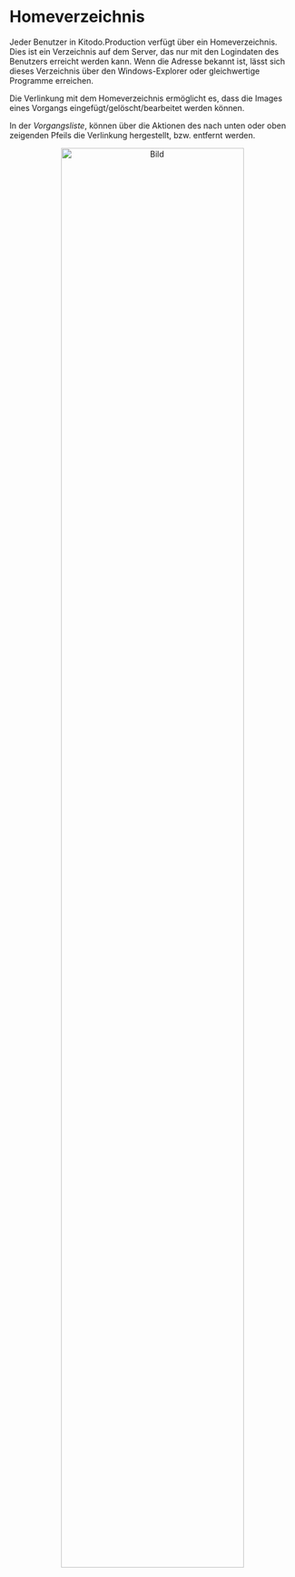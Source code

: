 # Homeverzeichnis

Jeder Benutzer in Kitodo.Production verfügt über ein Homeverzeichnis. Dies ist ein Verzeichnis auf dem Server, das nur mit den Logindaten des Benutzers erreicht werden kann. Wenn die Adresse bekannt ist, lässt sich dieses Verzeichnis über den Windows-Explorer oder gleichwertige Programme erreichen.

Die Verlinkung mit dem Homeverzeichnis ermöglicht es, dass die Images eines Vorgangs eingefügt/gelöscht/bearbeitet werden können. 

In der <i>Vorgangsliste</i>, können über die Aktionen des nach unten oder oben zeigenden Pfeils die Verlinkung hergestellt, bzw. entfernt werden.

<center><img src= "/docs/user/picturesVorgangslisteHomeverzeichnisVerlinken.png" alt="Bild" width= 80% height= auto></center>